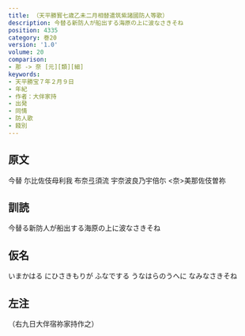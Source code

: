 ```yaml
---
title: （天平勝寳七歳乙未二月相替遣筑紫諸國防人等歌）
description: 今替る新防人が船出する海原の上に波なさきそね
position: 4335
category: 巻20
version: '1.0'
volume: 20
comparison:
- 那 -> 奈 [元][類][細]
keywords:
- 天平勝宝７年２月９日
- 年紀
- 作者：大伴家持
- 出発
- 同情
- 防人歌
- 餞別
---
```


## 原文

今替 尓比佐伎母利我 布奈弖須流 宇奈波良乃宇倍尓 <奈>美那佐伎曽祢

## 訓読

今替る新防人が船出する海原の上に波なさきそね

## 仮名

いまかはる にひさきもりが ふなでする うなはらのうへに なみなさきそね

## 左注

（右九日大伴宿祢家持作之）

